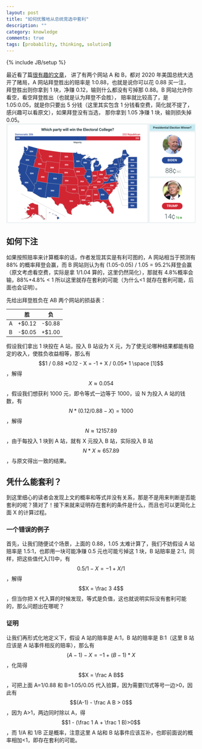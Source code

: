 ```yaml
---
layout: post
title: "如何优雅地从总统竞选中套利"
description: ""
category: knowledge
comments: true
tags: [probability, thinking, solution]
---
```


{% include JB/setup %}

最近看了篇[很有趣的文章](https://computersciencealgorithms.wordpress.com/2020/11/22/exploiting-arbitrage-opportunities-in-betting-markets/)，
讲了有两个网站 A 和 B，都对 2020 年美国总统大选开了赌局，A 网站拜登胜出的赔率是 1:0.88，也就是说你可以花 0.88 买一注，
拜登胜出则你拿到 1 块，净赚 0.12，输则什么都没有亏掉那 0.88。B 网站允许你看空，看空拜登胜出（也就是认为拜登不会胜），
赔率就比较高了，是 1.05:0.05，就是你只要出 5 分钱（这里其实包含 1 分钱看空费，简化就不提了，感兴趣可以看原文），如果拜登没有当选，
那你拿到 1.05 净赚 1 块，输则损失掉 0.05。
![image](/images/predictit-221120.png)<!--more-->

## 如何下注

如果按照赔率来计算概率的话，作者发现其实是有利可图的，A 网站相当于预测有 88% 的概率拜登会赢，而 B 网站则认为有 (1.05-0.05) / 1.05 = 95.2%拜登会赢（原文考虑看空费，实际是拿 1/1.04 算的，这里仍然简化），那就有 4.8%概率会输，88%+4.8% < 1 所以这里就存在套利的可能（为什么<1 就存在套利可能，后面也会证明）。

先给出拜登胜负在 AB 两个网站的损益表：

|     | 胜     | 负     |
| --- | ------ | ------ |
| A   | +$0.12 | -$0.88 |
| B   | -$0.05 | +$1.00 |

假设我们拿出 1 块投在 A 站，投入 B 站设为 X 元，为了使无论哪种结果都能有稳定的收入，使胜负收益相等，那么有$$1 / 0.88 *0.12 - X = -1 + X / 0.05* 1  \space [1]$$，解得$$X \approx 0.054$$，假设我们想获利 1000 元，即令等式一边等于 1000，设 N 为投入 A 站的钱数，有$$N*(0.12/0.88 - X)= 1000$$，解得$$N \approx 12157.89$$，由于每投入 1 块到 A 站，就有 X 元投入 B 站，实际投入 B 站$$N * X \approx657.89$$，与原文得出一致的结果。

## 凭什么能套利？

到这里细心的读者会发现上文的概率和等式并没有关系，那是不是用来判断是否能套利的呢？猜对了！接下来就来证明存在套利的条件是什么，而且也可以更简化上面 X 的计算过程。

### 一个错误的例子

首先，让我们随便试个场景，上面的 0.88，1.05 太难计算了，我们不妨假设 A 站赔率是 1.5:1，也即用一块可能净赚 0.5 元也可能亏掉这 1 块，B 站赔率是 2:1，同样，把这些值代入[1]中，有$$0.5/1 - X = -1 + X/1$$，解得$$X = \frac 3 4$$，但当你把 X 代入算的时候发现，等式是负值，这也就说明实际没有套利可能的，那么问题出在哪呢？

### 证明

让我们再形式化地定义下，假设 A 站的赔率是 A:1，B 站的赔率是 B:1（这里 B 站应该是 A 站事件相反的赔率），那么有$$(A-1) - X = -1 + (B-1)*X$$，化简得$$X = \frac A B$$，可把上面 A=1/0.88 和 B=1.05/0.05 代入验算，因为需要[1]式等号一边>0，因此有$$(A-1) - \frac A B > 0$$，因为 A>1，两边同时除以 A，得$$1 - (\frac 1 A + \frac 1 B)>0$$，而 1/A 和 1/B 正是概率，注意这里 A 站和 B 站事件应该互补，也即前面说的概率相加<1，即存在套利的可能。
